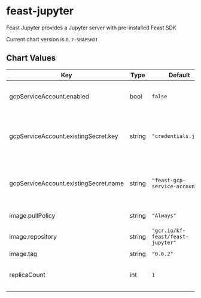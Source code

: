 feast-jupyter
=============
Feast Jupyter provides a Jupyter server with pre-installed Feast SDK

Current chart version is `0.7-SNAPSHOT`





## Chart Values

| Key | Type | Default | Description |
|-----|------|---------|-------------|
| gcpServiceAccount.enabled | bool | `false` | Flag to use [service account](https://cloud.google.com/iam/docs/creating-managing-service-account-keys) JSON key |
| gcpServiceAccount.existingSecret.key | string | `"credentials.json"` | Key in the secret data (file name of the service account) |
| gcpServiceAccount.existingSecret.name | string | `"feast-gcp-service-account"` | Name of the existing secret containing the service account |
| image.pullPolicy | string | `"Always"` | Image pull policy |
| image.repository | string | `"gcr.io/kf-feast/feast-jupyter"` | Docker image repository |
| image.tag | string | `"0.6.2"` | Image tag |
| replicaCount | int | `1` | Number of pods that will be created |
